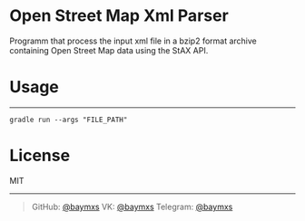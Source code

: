 # Open Street Map Xml Parser
Programm that process the input xml file in a bzip2 format archive containing Open Street Map data using the StAX API.
# Usage
---
`gradle run --args "FILE_PATH"`

# License
MIT

----
> GitHub: [@baymxs](https://github.com/Baymxs) 
> VK: [@baymxs](https://vk.com/baymxs)
> Telegram: [@baymxs](https://t.me/baymxs)
